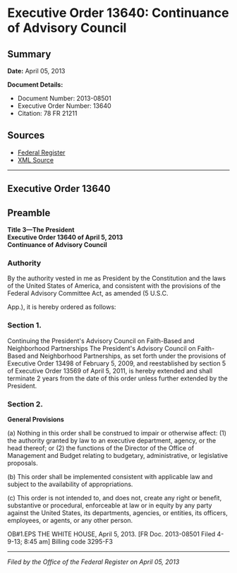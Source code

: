 # Executive Order 13640: Continuance of Advisory Council

## Summary

**Date:** April 05, 2013

**Document Details:**
- Document Number: 2013-08501
- Executive Order Number: 13640
- Citation: 78 FR 21211

## Sources
- [Federal Register](https://www.federalregister.gov/documents/2013/04/10/2013-08501/continuance-of-advisory-council)
- [XML Source](https://www.federalregister.gov/documents/full_text/xml/2013/04/10/2013-08501.xml)

---

## Executive Order 13640

## Preamble

**Title 3—The President**  
**Executive Order 13640 of April 5, 2013**  
**Continuance of Advisory Council**

### Authority

By the authority vested in me as President by the Constitution and the laws of the United States of America, and consistent with the provisions of the Federal Advisory Committee Act, as amended (5 U.S.C.

App.), it is hereby ordered as follows:
### Section 1.

Continuing the President's Advisory Council on Faith-Based and Neighborhood Partnerships The President's Advisory Council on Faith-Based and Neighborhood Partnerships, as set forth under the provisions of Executive Order 13498 of February 5, 2009, and reestablished by section 5 of Executive Order 13569 of April 5, 2011, is hereby extended and shall terminate 2 years from the date of this order unless further extended by the President.
### Section 2.

**General Provisions**

(a) Nothing in this order shall be construed to impair or otherwise affect:
    (1) the authority granted by law to an executive department, agency, or the head thereof; or
    (2) the functions of the Director of the Office of Management and Budget relating to budgetary, administrative, or legislative proposals.

(b) This order shall be implemented consistent with applicable law and subject to the availability of appropriations.

(c) This order is not intended to, and does not, create any right or benefit, substantive or procedural, enforceable at law or in equity by any party against the United States, its departments, agencies, or entities, its officers, employees, or agents, or any other person.

OB#1.EPS
THE WHITE HOUSE,
April 5, 2013.
[FR Doc. 2013-08501
Filed 4-9-13; 8:45 am]
Billing code 3295-F3

---

*Filed by the Office of the Federal Register on April 05, 2013*
